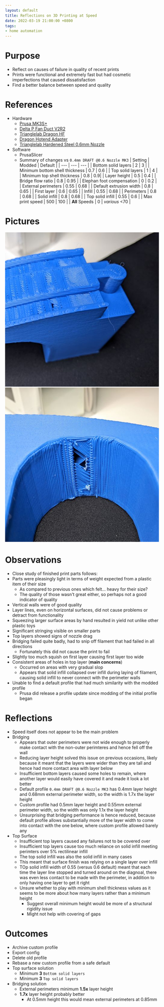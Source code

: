 ```yaml
---
layout: default
title: Reflections on 3D Printing at Speed
date: 2022-03-19 21:00:00 +0800
tags:
- home automation
---
```


# Purpose
- Reflect on causes of failure in quality of recent prints
- Prints were functional and extremely fast but had cosmetic imperfections that caused dissatisfaction
- Find a better balance between speed and quality

# References
- Hardware
  - [Prusa MK3S+](https://www.prusa3d.com/category/original-prusa-i3-mk3s/)
  - [Delta P Fan Duct V2R2](https://www.prusaprinters.org/prints/62523-delta-p-fan-duct-v2-r2-for-mk3s-extruder)
  - [Trianglelab Dragon HF](https://www.aliexpress.com/item/1005002629698126.html?spm=a2g0o.store_pc_groupList.8148356.3.21d65dafTg5jy1)
  - [Dragon Hotend Adapter](https://www.prusaprinters.org/prints/67418-dragon-hotend-adapter-phaetustrianglelab)
  - [Trianglelab Hardened Steel 0.6mm Nozzle](https://www.aliexpress.com/item/32850756758.html?spm=a2g0o.order_list.0.0.21ef1802k8CR0X)
- Software
  - PrusaSlicer
  - Summary of changes vs `0.4mm DRAFT @0.6 Nozzle MK3`
    | Setting | Modded | Default |
    | --- | --- | --- |
    | Bottom solid layers | 2 | 3 |
    | Minimum bottom shell thickness | 0.7 | 0.6 |
    | Top solid layers | 1 | 4 |
    | Minimum top shell thickness | 0.8 | 0.9|
    | Layer height | 0.5 | 0.4 |
    | Bridge flow ratio | 0.8 | 0.95 |
    | Elephan foot compensation | 0 | 0.2 |
    | External perimeters | 0.55 | 0.68 |
    | Default extrusion width | 0.8 | 0.65 |
    | First layer | 0.6 | 0.65 |
    | Infill | 0.55 | 0.68 |
    | Perimeters | 0.8 | 0.68 |
    | Solid infill | 0.8 | 0.68 |
    | Top solid infill | 0.55 | 0.6 |
    | Max print speed | 500 | 100 |
    | **All** Speeds | 0 | *various* <70 |

# Pictures
![top surface](/assets/img/2022-03-19-3d-printing-at-speed-1.jpg)
![bridges](/assets/img/2022-03-19-3d-printing-at-speed-2.jpg)

# Observations
- Close study of finished print parts follows:
- Parts were pleasingly light in terms of weight expected from a plastic item of their size
  - As compared to previous ones which felt... heavy for their size?
  - The quality of those wasn't great either, so perhaps not a good indicator of quality
- Vertical walls were of good quality
- Layer lines, even on horizontal surfaces, did not cause problems or detract from functionality
- Squeezing larger surface areas by hand resulted in yield not unlike other plastic toys
- Significant stringing visible on smaller parts
- Top layers showed signs of nozzle drag
- Bridging failed quite badly, had to snip off filament that had failed in all directions
  - Fortunately this did not cause the print to fail
- Slightly too much squish on first layer causing first layer too wide
- Consistent areas of holes in top layer (**main concerns**)
  - Occurred on areas with very gradual slop
  - Appears that solid infill collapsed over infill during laying of filament, causing solid infill to never connect with the perimeter walls
- Unable to find a default profile that had much similarity with the modded profile
  - Prusa did release a profile update since modding of the initial profile began

# Reflections
- Speed itself does not appear to be the main problem
- Bridging
  - Appears that outer perimeters were not wide enough to properly make contact with the non-outer perimteres and hence fell off the wall
  - Reducing layer height solved this issue on previous occasions, likely because it meant that the layers were wider than they are tall and hence had more contact area with layer below
  - Insufficient bottom layers caused some holes to remain, where another layer would easily have covered it and made it look a lot better
  - Default profile `0.4mm DRAFT @0.6 Nozzle MK3` has 0.4mm layer  height and 0.68mm external perimeter width, so the width is 1.7x the layer height
  - Custom profile had 0.5mm layer height and 0.55mm external perimeter width, so the width was only 1.1x the layer height
  - Unsurprising that bridging performance is hence reduced, because default profile allows substantially more of the layer width to come into contact with the one below, where custom profile allowed barely any
- Top Surface
  - Insufficient top layers caused any failures not to be covered over
  - Insufficient top layers cause too much reliance on solid infill meeting perimters over 5% rectilinear infill
  - The top solid infill was also the solid infill in many cases
  - This meant that surface finish was relying on a single layer over infill
  - TOp solid infill width of 0.55 (versus 0.6 default) meant that each time the layer line stopped and turned around on the diagnoal, there was even less contact to be made with the perimeter, in addition to only having one layer to get it right
  - Unsure whether to play with minimum shell thickness values as it seems to be more about how many layers rather than a minimum height
    - Suggest overall minimum height would be more of a structural rigidity issue
    - Might not help with covering of gaps

# Outcomes
- Archive custom profile
- Export config
- Delete old profile
- Rebase a new custom profile from a safe default
- Top surface solution
  - Minimum **3** `Bottom solid layers`
  - Minimum **3** `Top solid layers`
- Bridging solution
  - External perimeters minimum **1.5x** layer height
  - **1.7x** layer height probably better
    - At 0.5mm height this would mean external perimeters at 0.85mm